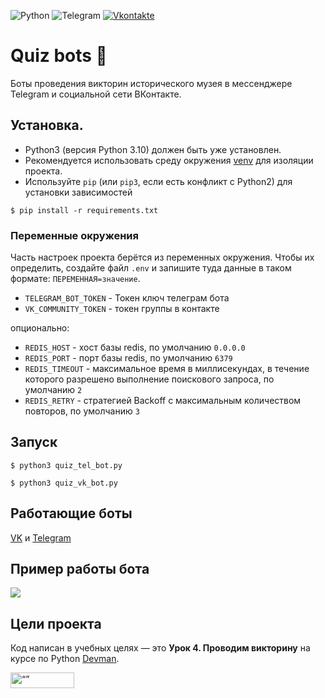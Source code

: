 ![Python](https://img.shields.io/badge/python-3670A0?style=for-the-badge&logo=python&logoColor=ffdd54)
![Telegram](https://img.shields.io/badge/Telegram-2CA5E0?style=for-the-badge&logo=telegram&logoColor=white)
[![Vkontakte](https://img.shields.io/badge/-Vkontakte-284CEB?style=for-the-badge&logo=Vk)](https://vk.com/web.step)


# Quiz bots 🤔

Боты проведения викторин исторического музея в мессенджере Telegram и социальной сети ВКонтакте.

## Установка.
- Python3 (версия Python 3.10) должен быть уже установлен.
- Рекомендуется использовать среду окружения [venv](https://docs.python.org/3/library/venv.html) 
для изоляции проекта.
 - Используйте `pip` (или `pip3`, если есть конфликт с Python2) для установки зависимостей
```console
$ pip install -r requirements.txt
```


### Переменные окружения

Часть настроек проекта берётся из переменных окружения. Чтобы их определить, создайте файл `.env` и запишите туда данные в таком формате: `ПЕРЕМЕННАЯ=значение`.

- `TELEGRAM_BOT_TOKEN` - Токен ключ телеграм бота
- `VK_COMMUNITY_TOKEN` - токен группы в контакте

опционально:
- `REDIS_HOST` - хост базы redis, по умолчанию `0.0.0.0`
- `REDIS_PORT` - порт базы redis, по умолчанию `6379`
- `REDIS_TIMEOUT` - максимальное время в миллисекундах, в течение которого разрешено выполнение поискового запроса, по умолчанию `2`
- `REDIS_RETRY` - стратегией Backoff c максимальным количеством повторов, по умолчанию `3`


## Запуск

```console
$ python3 quiz_tel_bot.py
```
```console
$ python3 quiz_vk_bot.py
```


## Работающие боты
[VK](https://vk.com/public223195342) и [Telegram](https://t.me/historical_museum_quiz_bot)

## Пример работы бота
![](video_example_work.gif)

## Цели проекта

Код написан в учебных целях — это **Урок 4. Проводим викторину** на курсе по Python [Devman](https://dvmn.org).


<img src="https://dvmn.org/assets/img/logo.8d8f24edbb5f.svg" alt= “” width="102" height="25">
